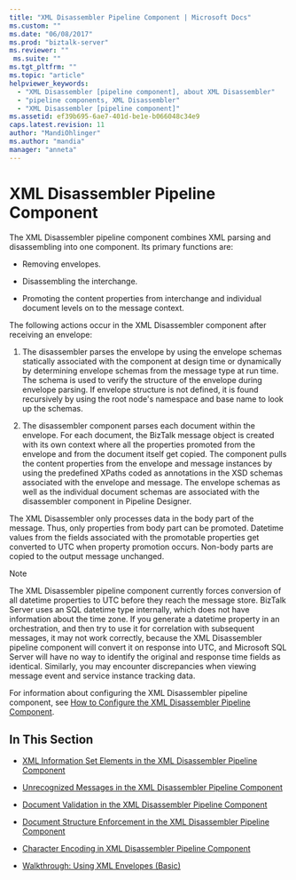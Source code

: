 ```yaml
---
title: "XML Disassembler Pipeline Component | Microsoft Docs"
ms.custom: ""
ms.date: "06/08/2017"
ms.prod: "biztalk-server"
ms.reviewer: ""
 ms.suite: ""
ms.tgt_pltfrm: ""
ms.topic: "article"
helpviewer_keywords: 
  - "XML Disassembler [pipeline component], about XML Disassembler"
  - "pipeline components, XML Disassembler"
  - "XML Disassembler [pipeline component]"
ms.assetid: ef39b695-6ae7-401d-be1e-b066048c34e9
caps.latest.revision: 11
author: "MandiOhlinger"
ms.author: "mandia"
manager: "anneta"
---
```

# XML Disassembler Pipeline Component
The XML Disassembler pipeline component combines XML parsing and disassembling into one component. Its primary functions are:  
  
-   Removing envelopes.  
  
-   Disassembling the interchange.  
  
-   Promoting the content properties from interchange and individual document levels on to the message context.  
  
 The following actions occur in the XML Disassembler component after receiving an envelope:  
  
1.  The disassembler parses the envelope by using the envelope schemas statically associated with the component at design time or dynamically by determining envelope schemas from the message type at run time. The schema is used to verify the structure of the envelope during envelope parsing. If envelope structure is not defined, it is found recursively by using the root node's namespace and base name to look up the schemas.  
  
2.  The disassembler component parses each document within the envelope. For each document, the BizTalk message object is created with its own context where all the properties promoted from the envelope and from the document itself get copied. The component pulls the content properties from the envelope and message instances by using the predefined XPaths coded as annotations in the XSD schemas associated with the envelope and message. The envelope schemas as well as the individual document schemas are associated with the disassembler component in Pipeline Designer.  
  
 The XML Disassembler only processes data in the body part of the message. Thus, only properties from body part can be promoted. Datetime values from the fields associated with the promotable properties get converted to UTC when property promotion occurs. Non-body parts are copied to the output message unchanged.  
  
> [!NOTE]
>  The XML Disassembler pipeline component currently forces conversion of all datetime properties to UTC before they reach the message store. BizTalk Server uses an SQL datetime type internally, which does not have information about the time zone. If you generate a datetime property in an orchestration, and then try to use it for correlation with subsequent messages, it may not work correctly, because the XML Disassembler pipeline component will convert it on response into UTC, and Microsoft SQL Server will have no way to identify the original and response time fields as identical. Similarly, you may encounter discrepancies when viewing message event and service instance tracking data.  
  
 For information about configuring the XML Disassembler pipeline component, see [How to Configure the XML Disassembler Pipeline Component](../core/how-to-configure-the-xml-disassembler-pipeline-component.md).  
  
## In This Section  
  
-   [XML Information Set Elements in the XML Disassembler Pipeline Component](../core/xml-information-set-elements-in-the-xml-disassembler-pipeline-component.md)  
  
-   [Unrecognized Messages in the XML Disassembler Pipeline Component](../core/unrecognized-messages-in-the-xml-disassembler-pipeline-component.md)  
  
-   [Document Validation in the XML Disassembler Pipeline Component](../core/document-validation-in-the-xml-disassembler-pipeline-component.md)  
  
-   [Document Structure Enforcement in the XML Disassembler Pipeline Component](../core/document-structure-enforcement-in-the-xml-disassembler-pipeline-component.md)  
  
-   [Character Encoding in XML Disassembler Pipeline Component](../core/character-encoding-in-xml-disassembler-pipeline-component.md)  
  
-   [Walkthrough: Using XML Envelopes (Basic)](../core/walkthrough-using-xml-envelopes-basic.md)